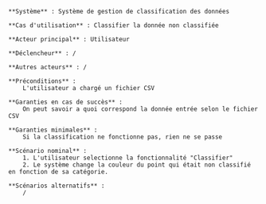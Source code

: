     **Système** : Système de gestion de classification des données

    **Cas d'utilisation** : Classifier la donnée non classifiée

    **Acteur principal** : Utilisateur

    **Déclencheur** : /

    **Autres acteurs** : /

    **Préconditions** :
        L'utilisateur a chargé un fichier CSV

    **Garanties en cas de succès** :
        On peut savoir a quoi correspond la donnée entrée selon le fichier CSV

    **Garanties minimales** :
        Si la classification ne fonctionne pas, rien ne se passe

    **Scénario nominal** :
        1. L'utilisateur selectionne la fonctionnalité "Classifier"
        2. Le système change la couleur du point qui était non classifié en fonction de sa catégorie.

    **Scénarios alternatifs** :
        /